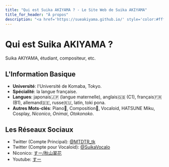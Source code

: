 ```yaml
---
title: "Qui est Suika AKIYAMA ? - Le Site Web de Suika AKIYAMA"
title_for_header: "À propos"
description: "<a href='https://sueakiyama.github.io/' style='color:#ffffff'><u>Le Site Web de Suika Akiyama</u></a>"
---
```


# Qui est Suika AKIYAMA ?

Suika AKIYAMA, étudiant, compositeur, etc.

## L'Information Basique
- **Université**: l'Université de Komaba, Tokyo.
- **Spécialité**: la langue française.
- **Langues**: japonais🇯🇵 (langue maternelle), anglais🇬🇧 (C1), français🇫🇷 (B1), allemand🇩🇪, russe🇷🇺, latin, toki pona.
- **Autres Mots-clés**: Piano🎹, Composition🎼, Vocaloid, HATSUNE Miku, Cosplay, *Niconico*, *Onimai*, *Otokonoko*.

## Les Réseaux Sociaux
- Twitter (Compte Principal): [@MTDTR_tk](https://twitter.com/MTDTR_tk)
- Twitter (Compte pour Vocaloid): [@SuikaVocalo](https://twitter.com/SuikaVocalo)
- Niconico: [すー/秋山翠花](https://www.nicovideo.jp/user/97810681/video)
- Youtube: [すー](https://www.youtube.com/@user-uu7me5ub9d)
